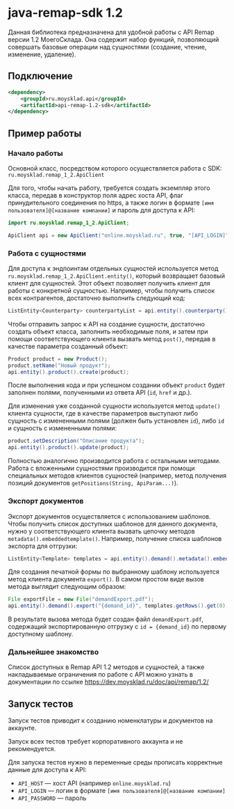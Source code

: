 # java-remap-sdk 1.2

Данная библиотека предназначена для удобной работы с API Remap версии 1.2 МоегоСклада. Она содержит набор функций, позволяющий совершать базовые операции над сущностями (создание, чтение, изменение, удаление).

## Подключение
```xml
<dependency>
    <groupId>ru.moysklad.api</groupId>
    <artifactId>api-remap-1.2-sdk</artifactId>
</dependency>
```

## Пример работы

### Начало работы

Основной класс, посредством которого осуществляется работа с SDK: `ru.moysklad.remap_1_2.ApiClient`

Для того, чтобы начать работу, требуется создать экземпляр этого класса, передав в конструктор поля адрес хоста API, флаг принудительного соединения по https, а также логин в формате `[имя пользователя]@[название компании]` и пароль для доступа к API:

```java
import ru.moysklad.remap_1_2.ApiClient;

ApiClient api = new ApiClient("online.moysklad.ru", true, "[API_LOGIN]", "[API_PASSWORD]");
```

### Работа с сущностями

Для доступа к эндпоинтам отдельных сущностей используется метод ```ru.moysklad.remap_1_2.ApiClient.entity()```, который возвращает базовый клиент для сущностей. Этот объект позволяет получить клиент для работы с конкретной сущностью. Например, чтобы получить список всех контрагентов, достаточно выполнить следующий код:

```java
ListEntity<Counterparty> counterpartyList = api.entity().counterparty().get();
```

Чтобы отправить запрос к API на создание сущности, достаточно создать объект класса, заполнить необходимые поля, и затем при помощи соответствующего клиента вызвать метод `post()`, передав в качестве параметра созданный объект:

```java
Product product = new Product();
product.setName("Новый продукт");
api.entity().product().create(product);
```

После выполнения кода и при успешном создании объект `product` будет заполнен полями, полученными из ответа API (`id`, `href` и др.). 

Для изменения уже созданной сущности используется метод `update()` клиента сущности, где в качестве параметров выступают либо сущность с измененными полями (должен быть установлен `id`), либо `id` и сущность с измененными полями:

```java
product.setDescription("Описание продукта");
api.entity().product().update(product);
```

Полностью аналогично производится работа с остальными методами. Работа с вложенными сущностями производится при помощи специальных методов клиентов сущностей (например, метод получения позиций документов `getPositions(String, ApiParam...)`).

### Экспорт документов

Экспорт документов осуществляется с использованием шаблонов. Чтобы получить список доступных шаблонов для данного документа, нужно у соответствующего клиента вызвать цепочку методов `metadata().embeddedtemplate()`. Например, получение списка шаблонов экспорта для отгрузки:
```java
ListEntity<Template> templates = api.entity().demand().metadata().embeddedtemplate();
```

Для создания печатной формы по выбранному шаблону используется метод клиента документа `export()`. В самом простом виде вызов метода выглядит следующим образом:
```java
File exportFile = new File("demandExport.pdf");
api.entity().demand().export("{demand_id}", templates.getRows().get(0), exportFile);
```

В результате вызова метода будет создан файл `demandExport.pdf`, содержащий экспортированную отгрузку с `id = {demand_id}` по первому доступному шаблону.

### Дальнейшее знакомство

Список доступных в Remap API 1.2 методов и сущностей, а также накладываемые ограничения по работе с API можно узнать в документации по ссылке https://dev.moysklad.ru/doc/api/remap/1.2/

## Запуск тестов
Запуск тестов приводит к созданию номенклатуры и документов на аккаунте.

Запуск всех тестов требует корпоративного аккаунта и не рекомендуется.

Для запуска тестов нужно в переменные среды прописать корректные данные для доступа к API:  
* `API_HOST` — хост API (например `online.moysklad.ru`)
* `API_LOGIN` — логин в формате `[имя пользователя]@[название компании]`
* `API_PASSWORD` — пароль

